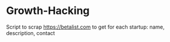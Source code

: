 # Growth-Hacking
Script to scrap https://betalist.com to get for each startup: name, description, contact
